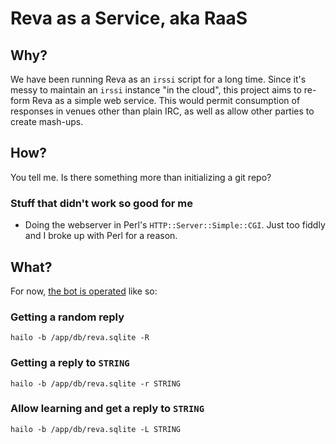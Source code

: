 # Reva as a Service, aka RaaS

## Why?
We have been running Reva as an `irssi` script for a long time. Since it's messy to maintain an `irssi` instance "in the cloud", this project aims to re-form Reva as a simple web service. This would permit consumption of responses in venues other than plain IRC, as well as allow other parties to create mash-ups.

## How?
You tell me. Is there something more than initializing a git repo?
### Stuff that didn't work so good for me
* Doing the webserver in Perl's `HTTP::Server::Simple::CGI`. Just too fiddly and I broke up with Perl for a reason.

## What?

For now, [the bot is operated](https://metacpan.org/pod/distribution/Hailo/bin/hailo) like so:

### Getting a random reply
```
hailo -b /app/db/reva.sqlite -R
```
### Getting a reply to `STRING`
```
hailo -b /app/db/reva.sqlite -r STRING
```
### Allow learning and get a reply to `STRING`
```
hailo -b /app/db/reva.sqlite -L STRING
```
